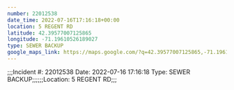```yaml
---
number: 22012538
date_time: 2022-07-16T17:16:18+00:00
location: 5 REGENT RD
latitude: 42.39577007125865
longitude: -71.19610526189027
type: SEWER BACKUP
google_maps_link: https://maps.google.com/?q=42.39577007125865,-71.19610526189027
---
```


;;;Incident #: 22012538  Date: 2022-07-16 17:16:18   Type: SEWER BACKUP;;;;;;Location: 5 REGENT RD;;;
